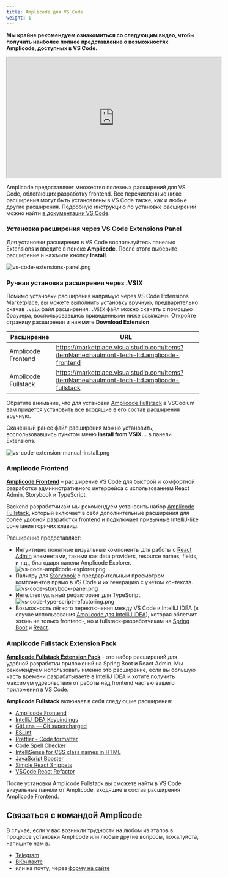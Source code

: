 ```yaml
---
title: Amplicode для VS Code
weight: 1
---
```


**Мы крайне рекомендуем ознакомиться со следующим видео, чтобы получить наиболее полное представление о возможностях
Amplicode, доступных в VS Code.**

<div class="youtube">
   <iframe 
      width="560" 
      height="315"
      src="https://www.youtube-nocookie.com/embed/jdOQGW6E1Ew" 
      title="YouTube video player" 
      allow="accelerometer; autoplay; clipboard-write; encrypted-media; gyroscope; picture-in-picture" 
      allowfullscreen
   ></iframe>
</div>

Amplicode предоставляет множество полезных расширений для VS Code, облегающих разработку frontend. Все перечисленные
ниже расширения могут быть установлены в VS Code также, как и любые другие расширения. Подробную инструкцию по установке расширений
можно
найти <a href="https://code.visualstudio.com/docs/editor/extension-marketplace#_install-an-extension" target="_blank" rel="noopener noreferrer">
в документации VS Code</a>.

### Установка расширения через VS Code Extensions Panel

Для установки расширения в VS Code воспользуйтесь панелью Extensions и введите в поиске **Amplicode**. После этого выберите расширение и нажмите кнопку **Install**.

![vs-code-extensions-panel.png](img/vs-code-extensions-panel.png)

### Ручная установка расширения через .VSIX

Помимо установки расширения напрямую через VS Code Extensions Marketplace, вы можете выполнить установку вручную, предварительно скачав `.vsix` файл расширения. `.VSIX` файл можно скачать с помощью браузера, воспользовавшись приведенными ниже ссылками. Откройте страницу расширения и нажмите **Download Extension**.

| Расширение           | URL                                                                                       |
|----------------------|-------------------------------------------------------------------------------------------|
| Amplicode Frontend   | https://marketplace.visualstudio.com/items?itemName=haulmont-tech-ltd.amplicode-frontend  |
| Amplicode Fullstack  | https://marketplace.visualstudio.com/items?itemName=haulmont-tech-ltd.amplicode-fullstack |

Обратите внимание, что для установки [Amplicode Fullstack](#amplicode-fullstack-extension-pack) в VSCodium вам придется установить все входящие в его состав расширения вручную.

Скаченный ранее файл расширения можно установить, воспользовавшись пунктом меню **Install from VSIX...** в панели Extensions.

![vs-code-extension-manual-install.png](img/vs-code-extension-manual-install.png)

### Amplicode Frontend

**<a href="https://marketplace.visualstudio.com/items?itemName=haulmont-tech-ltd.amplicode-frontend" target="blank" rel="noopener noreferrer">Amplicode Frontend</a>** – расширение VS Code для быстрой и комфортной разработки административного интерфейса с использованием React Admin, Storybook и TypeScript.

Backend разработчикам мы рекомендуем установить набор [Amplicode Fullstack](#amplicode-fullstack-extension-pack), который включает в себя дополнительные расширения для более удобной разработки frontend и подключает привычные IntelliJ-like сочетания горячих клавиш.

Расширение предоставляет:

- Интуитивно понятные визуальные компоненты для работы с <a href="https://marmelab.com/react-admin/" target="blank" rel="noopener noreferrer">React Admin</a> элементами, такими как data providers, resource names, fields, и т.д., благодаря панели Amplicode Explorer.
  ![vs-code-amplicode-explorer.png](img/vs-code-amplicode-explorer.png)
- Палитру для <a href="https://storybook.js.org/" target="blank" rel="noopener noreferrer">Storybook</a> с предварительным просмотром компонентов прямо в VS Code и их генерацию с учетом контекста.
  ![vs-code-storybook-panel.png](img/vs-code-storybook-panel.png)
- Интеллектуальный рефакторинг для TypeScript.
  ![vs-code-type-script-refactoring.png](img/vs-code-type-script-refactoring.png)
- Возможность лёгкого переключения между VS Code и IntelliJ IDEA (в случае
  использования [Amplicode для IntelliJ IDEA](#amplicode-для-intellij-idea)), которая облегчит жизнь не только
  frontend-, но и fullstack-разработчикам на <a href="https://spring.io/projects/spring-boot/" target="blank" rel="noopener noreferrer">Spring Boot</a> и <a href="https://react.dev/" target="blank" rel="noopener noreferrer">React</a>.

### Amplicode Fullstack Extension Pack

**<a href="https://marketplace.visualstudio.com/items?itemName=haulmont-tech-ltd.amplicode-fullstack" target="blank" rel="noopener noreferrer">Amplicode Fullstack Extension Pack</a>** - это набор расширений для удобной разработки приложений на Spring Boot и React Admin. Мы
рекомендуем использовать именно это расширение, если вы бóльшую часть времени разрабатываете в IntelliJ IDEA и хотите
получить максимум удовольствия от работы над frontend частью вашего приложения в VS Code.

**Amplicode Fullstack** включает в себя следующие расширения:

- <a href="https://marketplace.visualstudio.com/items?itemName=Haulmont.amplicode" target="blank" rel="noopener noreferrer">
  Amplicode Frontend</a>
- <a href="https://marketplace.visualstudio.com/items?itemName=k--kato.intellij-idea-keybindings" target="blank" rel="noopener noreferrer">
  IntelliJ IDEA Keybindings</a>
- <a href="https://marketplace.visualstudio.com/items?itemName=eamodio.gitlens" target="blank" rel="noopener noreferrer">
  GitLens — Git supercharged</a>
- <a href="https://marketplace.visualstudio.com/items?itemName=dbaeumer.vscode-eslint" target="blank" rel="noopener noreferrer">
  ESLint</a>
- <a href="https://marketplace.visualstudio.com/items?itemName=esbenp.prettier-vscode" target="blank" rel="noopener noreferrer">
  Prettier - Code formatter</a>
- <a href="https://marketplace.visualstudio.com/items?itemName=streetsidesoftware.code-spell-checker" target="blank" rel="noopener noreferrer">
  Code Spell Checker</a>
- <a href="https://marketplace.visualstudio.com/items?itemName=Zignd.html-css-class-completion" target="blank" rel="noopener noreferrer">
  IntelliSense for CSS class names in HTML</a>
- <a href="https://marketplace.visualstudio.com/items?itemName=sburg.vscode-javascript-booster" target="blank" rel="noopener noreferrer">
  JavaScript Booster</a>
- <a href="https://marketplace.visualstudio.com/items?itemName=burkeholland.simple-react-snippets" target="blank" rel="noopener noreferrer">
  Simple React Snippets</a>
- <a href="https://marketplace.visualstudio.com/items?itemName=planbcoding.vscode-react-refactor" target="blank" rel="noopener noreferrer">
  VSCode React Refactor</a>

После установки Amplicode Fullstack вы сможете найти в VS Code визуальные панели от Amplicode, входящие в состав
расширения [Amplicode Frontend](#amplicode-frontend).

## Связаться с командой Amplicode

В случае, если у вас возникли трудности на любом из этапов в процессе установки Amplicode или любые другие вопросы,
пожалуйста, напишите нам в:

* <a href="https://t.me/amplicode" target="_blank" rel="noopener noreferrer">Telegram</a>
* <a href="https://vk.com/amplicode" target="_blank" rel="noopener noreferrer">ВКонтакте</a>
* или на почту, через [форму на сайте](https://amplicode.io/contacts/)
